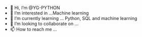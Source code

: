 - 👋 Hi, I’m @YG-PYTHON
- 👀 I’m interested in ...Machine learning 
- 🌱 I’m currently learning ... Python, SQL and machine learning
- 💞️ I’m looking to collaborate on ...
- 📫 How to reach me ...

<!---
YG-PYTHON/YG-PYTHON is a ✨ special ✨ repository because its `README.md` (this file) appears on your GitHub profile.
You can click the Preview link to take a look at your changes.
--->
